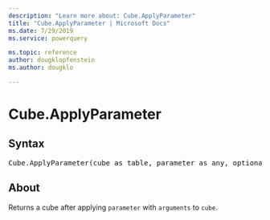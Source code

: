 ```yaml
---
description: "Learn more about: Cube.ApplyParameter"
title: "Cube.ApplyParameter | Microsoft Docs"
ms.date: 7/29/2019
ms.service: powerquery

ms.topic: reference
author: dougklopfenstein
ms.author: dougklo

---
```

# Cube.ApplyParameter

## Syntax

<pre>
Cube.ApplyParameter(cube as table, parameter as any, optional arguments as nullable list) as table  
</pre>
  
## About  
  
Returns a cube after applying `parameter` with `arguments` to `cube`.
  
